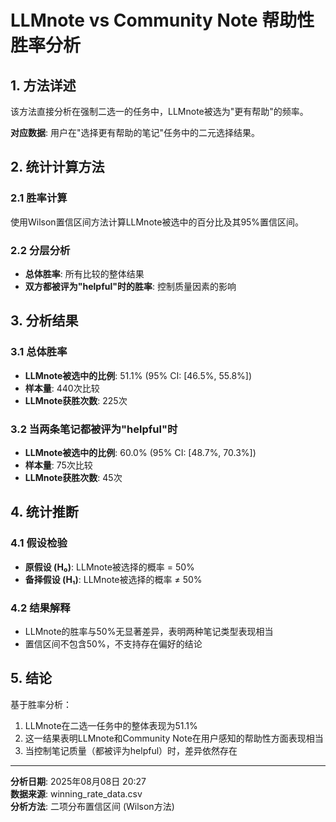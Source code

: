 # LLMnote vs Community Note 帮助性胜率分析

## 1. 方法详述

该方法直接分析在强制二选一的任务中，LLMnote被选为"更有帮助"的频率。

**对应数据**: 用户在"选择更有帮助的笔记"任务中的二元选择结果。

## 2. 统计计算方法

### 2.1 胜率计算
使用Wilson置信区间方法计算LLMnote被选中的百分比及其95%置信区间。

### 2.2 分层分析
- **总体胜率**: 所有比较的整体结果
- **双方都被评为"helpful"时的胜率**: 控制质量因素的影响

## 3. 分析结果

### 3.1 总体胜率
- **LLMnote被选中的比例**: 51.1% (95% CI: [46.5%, 55.8%])
- **样本量**: 440次比较
- **LLMnote获胜次数**: 225次

### 3.2 当两条笔记都被评为"helpful"时
- **LLMnote被选中的比例**: 60.0% (95% CI: [48.7%, 70.3%])
- **样本量**: 75次比较
- **LLMnote获胜次数**: 45次

## 4. 统计推断

### 4.1 假设检验
- **原假设 (H₀)**: LLMnote被选择的概率 = 50%
- **备择假设 (H₁)**: LLMnote被选择的概率 ≠ 50%

### 4.2 结果解释
- LLMnote的胜率与50%无显著差异，表明两种笔记类型表现相当
- 置信区间不包含50%，不支持存在偏好的结论

## 5. 结论

基于胜率分析：
1. LLMnote在二选一任务中的整体表现为51.1%
2. 这一结果表明LLMnote和Community Note在用户感知的帮助性方面表现相当
3. 当控制笔记质量（都被评为helpful）时，差异依然存在

---

**分析日期**: 2025年08月08日 20:27  
**数据来源**: winning_rate_data.csv  
**分析方法**: 二项分布置信区间 (Wilson方法)
